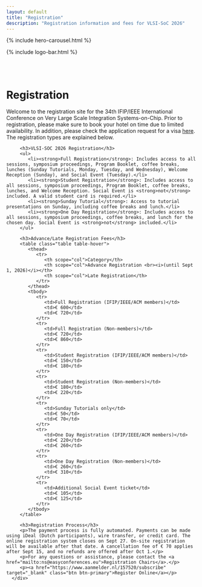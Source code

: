 ```yaml
---
layout: default
title: "Registration"
description: "Registration information and fees for VLSI-SoC 2026"
---
```


{% include hero-carousel.html %}

<!-- QUICK LOGO -->
{% include logo-bar.html %}
<!-- END QUICK LOGO -->

<!-- MAIN CONTENT -->
<div class="container" id="reg">
   <div class="com-content-article item-page">
      <br /><br />
      <div class="page-header">
         <h1>Registration</h1>
      </div>
      <div class="com-content-article__body">
         <p>Welcome to the registration site for the 34th IFIP/IEEE International Conference on Very Large Scale Integration Systems-on-Chip. Prior to registration, please make sure to book your hotel on time due to limited availability. In addition, please check the application request for a visa <a href="{{ '/travel.html' | relative_url }}#visa" rel="noopener">here</a>. The registration types are explained below.</p>

         <h3>VLSI-SOC 2026 Registration</h3>
         <ul>
            <li><strong>Full Registration</strong>: Includes access to all sessions, symposium proceedings, Program Booklet, coffee breaks, lunches (Sunday Tutorials, Monday, Tuesday, and Wednesday), Welcome Reception (Sunday), and Social Event (Tuesday).</li>
            <li><strong>Student Registration</strong>: Includes access to all sessions, symposium proceedings, Program Booklet, coffee breaks, lunches, and Welcome Reception. Social Event is <strong>not</strong> included. A valid student card is required.</li>
            <li><strong>Sunday Tutorial</strong>: Access to tutorial presentations on Sunday, including coffee breaks and lunch.</li>
            <li><strong>One Day Registration</strong>: Includes access to all sessions, symposium proceedings, coffee breaks, and lunch for the chosen day. Social Event is <strong>not</strong> included.</li>
         </ul>

         <h3>Advance/Late Registration Fees</h3>
         <table class="table table-hover">
            <thead>
               <tr>
                  <th scope="col">Category</th>
                  <th scope="col">Advance Registration <br><i>(until Sept 1, 2026)</i></th>
                  <th scope="col">Late Registration</th>
               </tr>
            </thead>
            <tbody>
               <tr>
                  <td>Full Registration (IFIP/IEEE/ACM members)</td>
                  <td>€ 600</td>
                  <td>€ 720</td>
               </tr>
               <tr>
                  <td>Full Registration (Non-members)</td>
                  <td>€ 720</td>
                  <td>€ 860</td>
               </tr>
               <tr>
                  <td>Student Registration (IFIP/IEEE/ACM members)</td>
                  <td>€ 150</td>
                  <td>€ 180</td>
               </tr>
               <tr>
                  <td>Student Registration (Non-members)</td>
                  <td>€ 180</td>
                  <td>€ 220</td>
               </tr>
               <tr>
                  <td>Sunday Tutorials only</td>
                  <td>€ 50</td>
                  <td>€ 70</td>
               </tr>
               <tr>
                  <td>One Day Registration (IFIP/IEEE/ACM members)</td>
                  <td>€ 220</td>
                  <td>€ 260</td>
               </tr>
               <tr>
                  <td>One Day Registration (Non-members)</td>
                  <td>€ 260</td>
                  <td>€ 310</td>
               </tr>
               <tr>
                  <td>Additional Social Event ticket</td>
                  <td>€ 105</td>
                  <td>€ 125</td>
               </tr>
            </tbody>
         </table>

         <h3>Registration Process</h3>
         <p>The payment process is fully automated. Payments can be made using iDeal (Dutch participants), wire transfer, or credit card. The online registration system closes on Sept 27. On-site registration will be available after that date. A cancellation fee of € 70 applies after Sept 15, and no refunds are offered after Oct 1.</p>
         <p>For any questions or assistance, please contact the <a href="mailto:ns@easyconferences.eu">Registration Chairs</a>.</p>
         <p><a href="https://www.aanmelder.nl/157520/subscribe" target="_blank" class="btn btn-primary">Register Online</a></p>
      </div>
   </div>
</div>
